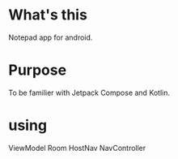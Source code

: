 # What's this
Notepad app for android.

# Purpose
To be familier with Jetpack Compose and Kotlin.

# using
ViewModel
Room
HostNav
NavController
